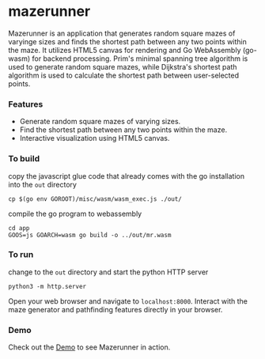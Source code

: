 # mazerunner

Mazerunner is an application that generates random square mazes of varyinge sizes and finds the shortest path between any two points within the maze. It utilizes HTML5 canvas for rendering and Go WebAssembly (go-wasm) for backend processing.
Prim's minimal spanning tree algorithm is used to generate random square mazes, while Dijkstra's shortest path algorithm is used to calculate the shortest path between user-selected points.

### Features

- Generate random square mazes of varying sizes.
- Find the shortest path between any two points within the maze.
- Interactive visualization using HTML5 canvas.

### To build
copy the javascript glue code that already comes with the go installation into the ```out``` directory

```cp $(go env GOROOT)/misc/wasm/wasm_exec.js ./out/```

compile the go program to webassembly
```
cd app
GOOS=js GOARCH=wasm go build -o ../out/mr.wasm
```
### To run
change to the ```out``` directory and start the python HTTP server

```python3 -m http.server```

Open your web browser and navigate to ```localhost:8000```. Interact with the maze generator and pathfinding features directly in your browser.  

### Demo
Check out the [Demo](https://brianpzaide.github.io/mazerunner) to see Mazerunner in action.


